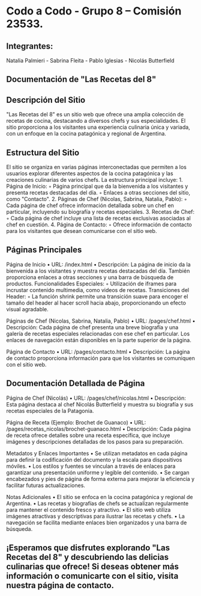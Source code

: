# Codo a Codo - Grupo 8 – Comisión 23533.

## Integrantes:
Natalia Palmieri -
Sabrina Fleita -
Pablo Iglesias -
Nicolás Butterfield

## Documentación de "Las Recetas del 8"

## Descripción del Sitio

"Las Recetas del 8" es un sitio web que ofrece una amplia colección de recetas de cocina, destacando a diversos chefs y sus especialidades. El sitio proporciona a los visitantes una experiencia culinaria única y variada, con un enfoque en la cocina patagónica y regional de Argentina.

## Estructura del Sitio

El sitio se organiza en varias páginas interconectadas que permiten a los usuarios explorar diferentes aspectos de la cocina patagónica y las creaciones culinarias de varios chefs. La estructura principal incluye:
    1. Página de Inicio:
        ◦ Página principal que da la bienvenida a los visitantes y presenta recetas destacadas del día.
        ◦ Enlaces a otras secciones del sitio, como "Contacto".
    2. Páginas de Chef (Nicolas, Sabrina, Natalia, Pablo):
        ◦ Cada página de chef ofrece información detallada sobre un chef en particular, incluyendo su biografía y recetas especiales.
    3. Recetas de Chef:
        ◦ Cada página de chef incluye una lista de recetas exclusivas asociadas al chef en cuestión.
    4. Página de Contacto:
        ◦ Ofrece información de contacto para los visitantes que desean comunicarse con el sitio web.

## Páginas Principales

Página de Inicio
    • URL: /index.html
    • Descripción: La página de inicio da la bienvenida a los visitantes y muestra recetas destacadas del día. También proporciona enlaces a otras secciones y una barra de búsqueda de productos.
      Funcionalidades Especiales:
        ◦ Utilización de iframes para incrustar contenido multimedia, como videos de recetas.
      Transiciones del Header:
        ◦ La función shrink permite una transición suave para encoger el tamaño del header al hacer scroll hacia abajo, proporcionando un efecto visual agradable.

Páginas de Chef (Nicolas, Sabrina, Natalia, Pablo)
    • URL: /pages/chef.html
    • Descripción: Cada página de chef presenta una breve biografía y una galería de recetas especiales relacionadas con ese chef en particular. Los enlaces de navegación están disponibles en la parte superior de la página.

Página de Contacto
    • URL: /pages/contacto.html
    • Descripción: La página de contacto proporciona información para que los visitantes se comuniquen con el sitio web.

## Documentación Detallada de Página

Página de Chef (Nicolás)
    • URL: /pages/chef/nicolas.html
    • Descripción: Esta página destaca al chef Nicolás Butterfield y muestra su biografía y sus recetas especiales de la Patagonia.

Página de Receta (Ejemplo: Brochet de Guanaco)
    • URL: /pages/recetas_nicolas/brochet-guanaco.html
    • Descripción: Cada página de receta ofrece detalles sobre una receta específica, que incluye imágenes y descripciones detalladas de los pasos para su preparación.

Metadatos y Enlaces Importantes
    • Se utilizan metadatos en cada página para definir la codificación del documento y la escala para dispositivos móviles.
    • Los estilos y fuentes se vinculan a través de enlaces <link> para garantizar una presentación uniforme y legible del contenido.
    • Se cargan encabezados y pies de página de forma externa para mejorar la eficiencia y facilitar futuras actualizaciones.

Notas Adicionales
    • El sitio se enfoca en la cocina patagónica y regional de Argentina.
    • Las recetas y biografías de chefs se actualizan regularmente para mantener el contenido fresco y atractivo.
    • El sitio web utiliza imágenes atractivas y descriptivas para ilustrar las recetas y chefs.
    • La navegación se facilita mediante enlaces bien organizados y una barra de búsqueda.

## ¡Esperamos que disfrutes explorando "Las Recetas del 8" y descubriendo las delicias culinarias que ofrece! Si deseas obtener más información o comunicarte con el sitio, visita nuestra página de contacto.
